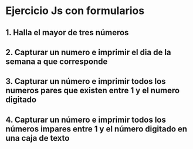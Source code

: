 # Ejercicio Js con formularios 

## 1. Halla el mayor de tres números

## 2. Capturar un numero e imprimir el dia de la semana a que corresponde 

## 3. Capturar un número e imprimir todos los numeros pares que existen entre 1 y el numero digitado

## 4. Capturar un número e imprimir todos los números impares entre 1 y el número digitado en una caja de texto
